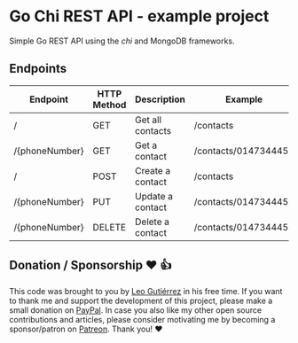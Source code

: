 # Go Chi REST API - example project

Simple Go REST API using the _chi_ and MongoDB frameworks.

## Endpoints

| Endpoint       | HTTP Method | Description      | Example              |
| -------------- | ----------- | ---------------- | -------------------- |
| /              | GET         | Get all contacts | /contacts            |
| /{phoneNumber} | GET         | Get a contact    | /contacts/0147344454 |
| /              | POST        | Create a contact | /contacts            |
| /{phoneNumber} | PUT         | Update a contact | /contacts/0147344454 |
| /{phoneNumber} | DELETE      | Delete a contact | /contacts/0147344454 |

## Donation / Sponsorship ❤️ 👍

This code was brought to you by [Leo Gutiérrez](https://github.com/leogtzr) in his free time. If you want to thank me and support the development of this project, please make a small donation on [PayPal](https://www.paypal.me/leogtzr). In case you also like my other open source contributions and articles, please consider motivating me by becoming a sponsor/patron on [Patreon](https://www.patreon.com/leogtzr). Thank you! ❤️
